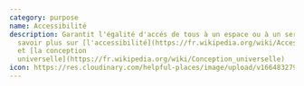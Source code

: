 ```yaml
---
category: purpose
name: Accessibilité
description: Garantit l'égalité d'accés de tous à un espace ou à un service. En
  savoir plus sur [l'accessibilité](https://fr.wikipedia.org/wiki/Accessibilité)
  et [la conception
  universelle](https://fr.wikipedia.org/wiki/Conception_universelle)
icon: https://res.cloudinary.com/helpful-places/image/upload/v1664832795/dtpr-icons/purpose/accessibility_dwduwo.svg
---
```

